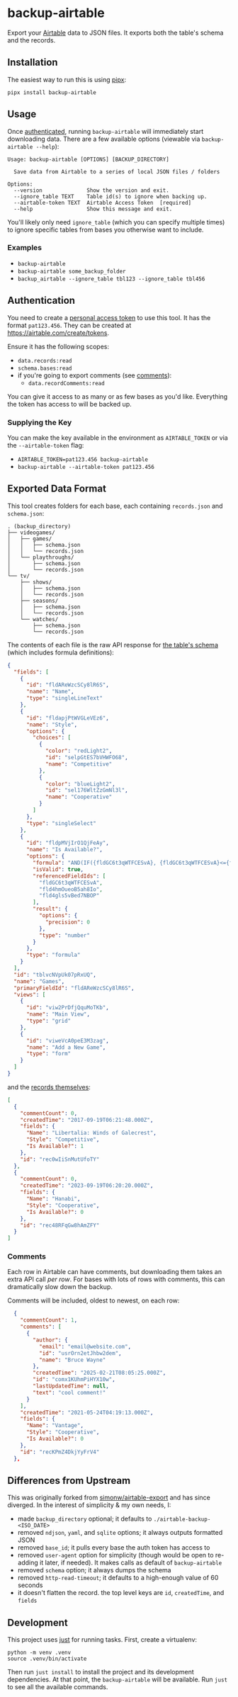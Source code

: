 # backup-airtable

Export your [Airtable](https://airtable.com/) data to JSON files. It exports both the table's schema and the records.

## Installation

The easiest way to run this is using [pipx](https://pypa.github.io/pipx/):

```shell
pipx install backup-airtable
```

<!-- You can also use brew:

```shell
brew install ...
``` -->

## Usage

Once [authenticated](#authentication), running `backup-airtable` will immediately start downloading data. There are a few available options (viewable via `backup-airtable --help`):

```
Usage: backup-airtable [OPTIONS] [BACKUP_DIRECTORY]

  Save data from Airtable to a series of local JSON files / folders

Options:
  --version              Show the version and exit.
  --ignore_table TEXT    Table id(s) to ignore when backing up.
  --airtable-token TEXT  Airtable Access Token  [required]
  --help                 Show this message and exit.
```

You'll likely only need `ignore_table` (which you can specify multiple times) to ignore specific tables from bases you otherwise want to include.

### Examples

- `backup-airtable`
- `backup-airtable some_backup_folder`
- `backup_airtable --ignore_table tbl123 --ignore_table tbl456`

## Authentication

You need to create a [personal access token](https://airtable.com/developers/web/guides/personal-access-tokens) to use this tool. It has the format `pat123.456`. They can be created at https://airtable.com/create/tokens.

Ensure it has the following scopes:

- `data.records:read`
- `schema.bases:read`
- if you're going to export comments (see [comments](#comments)):
  - `data.recordComments:read`

You can give it access to as many or as few bases as you'd like. Everything the token has access to will be backed up.

### Supplying the Key

You can make the key available in the environment as `AIRTABLE_TOKEN` or via the `--airtable-token` flag:

- `AIRTABLE_TOKEN=pat123.456 backup-airtable`
- `backup-airtable --airtable-token pat123.456`

## Exported Data Format

This tool creates folders for each base, each containing `records.json` and `schema.json`:

```
. (backup_directory)
├── videogames/
│   ├── games/
│   │   ├── schema.json
│   │   └── records.json
│   └── playthroughs/
│       ├── schema.json
│       └── records.json
└── tv/
    ├── shows/
    │   ├── schema.json
    │   └── records.json
    ├── seasons/
    │   ├── schema.json
    │   └── records.json
    └── watches/
        ├── schema.json
        └── records.json
```

The contents of each file is the raw API response for [the table's schema](https://airtable.com/developers/web/api/get-base-schema) (which includes formula definitions):

```json
{
  "fields": [
    {
      "id": "fldAReWzcSCy8lR6S",
      "name": "Name",
      "type": "singleLineText"
    },
    {
      "id": "fldapjPtWVGLeVEz6",
      "name": "Style",
      "options": {
        "choices": [
          {
            "color": "redLight2",
            "id": "selpGtES7bVHWFO68",
            "name": "Competitive"
          },
          {
            "color": "blueLight2",
            "id": "sel176WltZzGmNl3l",
            "name": "Cooperative"
          }
        ]
      },
      "type": "singleSelect"
    },
    {
      "id": "fldpMVjIrO1QjFeAy",
      "name": "Is Available?",
      "options": {
        "formula": "AND(IF({fldGC6t3qWTFCESvA}, {fldGC6t3qWTFCESvA}<={fld4hmOueoB5ah8Io}, 1), {fld4gls5vBed7NBOP} = 0)",
        "isValid": true,
        "referencedFieldIds": [
          "fldGC6t3qWTFCESvA",
          "fld4hmOueoB5ah8Io",
          "fld4gls5vBed7NBOP"
        ],
        "result": {
          "options": {
            "precision": 0
          },
          "type": "number"
        }
      },
      "type": "formula"
    }
  ],
  "id": "tblvcNVpUk07pRxUQ",
  "name": "Games",
  "primaryFieldId": "fldAReWzcSCy8lR6S",
  "views": [
    {
      "id": "viw2PrDfjQquMoTKb",
      "name": "Main View",
      "type": "grid"
    },
    {
      "id": "viweVcA0peE3M3zag",
      "name": "Add a New Game",
      "type": "form"
    }
  ]
}
```

and the [records themselves](https://airtable.com/developers/web/api/list-records):

```json
[
  {
    "commentCount": 0,
    "createdTime": "2017-09-19T06:21:48.000Z",
    "fields": {
      "Name": "Libertalia: Winds of Galecrest",
      "Style": "Competitive",
      "Is Available?": 1
    },
    "id": "rec0wIiSnMutUfoTY"
  },
  {
    "commentCount": 0,
    "createdTime": "2023-09-19T06:20:20.000Z",
    "fields": {
      "Name": "Hanabi",
      "Style": "Cooperative",
      "Is Available?": 0
    },
    "id": "rec48RFqGw8hAmZFY"
  }
]
```

### Comments

Each row in Airtable can have comments, but downloading them takes an extra API call _per row_. For bases with lots of rows with comments, this can dramatically slow down the backup.

Comments will be included, oldest to newest, on each row:

```json
  {
    "commentCount": 1,
    "comments": [
      {
        "author": {
          "email": "email@website.com",
          "id": "usrOrn2etJhbw2dem",
          "name": "Bruce Wayne"
        },
        "createdTime": "2025-02-21T08:05:25.000Z",
        "id": "comx1KUhmPiHYX10w",
        "lastUpdatedTime": null,
        "text": "cool comment!"
      }
    ],
    "createdTime": "2021-05-24T04:19:13.000Z",
    "fields": {
      "Name": "Vantage",
      "Style": "Cooperative",
      "Is Available?": 0
    },
    "id": "recKPmZ4DkjYyFrV4"
  },
```

## Differences from Upstream

This was originally forked from [simonw/airtable-export](https://github.com/simonw/airtable-export) and has since diverged. In the interest of simplicity & my own needs, I:

- made `backup_directory` optional; it defaults to `./airtable-backup-<ISO_DATE>`
- removed `ndjson`, `yaml`, and `sqlite` options; it always outputs formatted JSON
- removed `base_id`; it pulls every base the auth token has access to
- removed `user-agent` option for simplicity (though would be open to re-adding it later, if needed). It makes calls as default of `backup-airtable`
- removed `schema` option; it always dumps the schema
- removed `http-read-timeout`; it defaults to a high-enough value of 60 seconds
- it doesn't flatten the record. the top level keys are `id`, `createdTime`, and `fields`

## Development

This project uses [just](https://github.com/casey/just) for running tasks. First, create a virtualenv:

```shell
python -m venv .venv
source .venv/bin/activate
```

Then run `just install` to install the project and its development dependencies. At that point, the `backup-airtable` will be available. Run `just` to see all the available commands.
